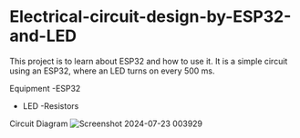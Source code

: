 # Electrical-circuit-design-by-ESP32-and-LED
This project is to learn about ESP32 and how to use it.
It is a simple circuit using an ESP32, where an LED turns on every 500 ms.

Equipment
-ESP32 
- LED
-Resistors


Circuit Diagram
![Screenshot 2024-07-23 003929](https://github.com/user-attachments/assets/c96d8bb8-0656-4f05-985a-1935f1e310f5)
